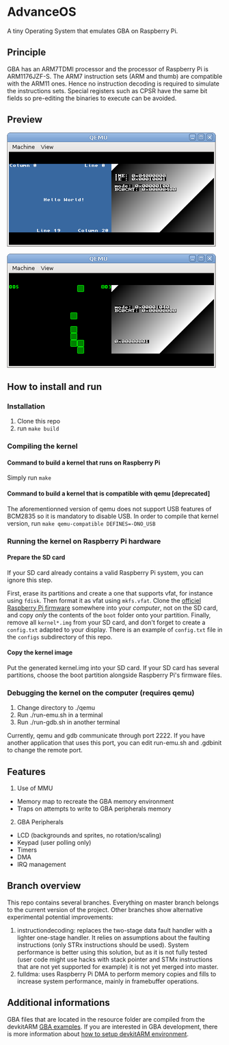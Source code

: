 # AdvanceOS
A tiny Operating System that emulates GBA on Raspberry Pi.

## Principle
GBA has an ARM7TDMI processor and the processor of Raspberry Pi is ARM1176JZF-S. The ARM7 instruction sets (ARM and thumb) are compatible with the ARM11 ones. Hence no instruction decoding is required to simulate the instructions sets. Special registers such as CPSR have the same bit fields so pre-editing the binaries to execute can be avoided.

## Preview
![Console demo](https://github.com/gberthou/AdvanceOS/blob/master/images/ansi_console.png "ansi_console demo")

![Snake homebrew](https://github.com/gberthou/AdvanceOS/blob/master/images/snake.png "snake homebrew")

## How to install and run
### Installation
1. Clone this repo
2. run `make build`

### Compiling the kernel

#### Command to build a kernel that runs on Raspberry Pi
Simply run `make`

#### Command to build a kernel that is compatible with qemu [deprecated]
The aforementionned version of qemu does not support USB features of BCM2835 so it is mandatory to disable USB.
In order to compile that kernel version, run `make qemu-compatible DEFINES=-DNO_USB`

### Running the kernel on Raspberry Pi hardware
#### Prepare the SD card
If your SD card already contains a valid Raspberry Pi system, you can ignore this step.

First, erase its partitions and create a one that supports vfat, for instance using `fdisk`.
Then format it as vfat using `mkfs.vfat`.
Clone the [officiel Raspberry Pi firmware](https://github.com/raspberrypi/firmware) somewhere into your *computer*, not on the SD card, and copy *only* the contents of the `boot` folder onto your partition.
Finally, remove all `kernel*.img` from your SD card, and don't forget to create a `config.txt` adapted to your display.
There is an example of `config.txt` file in the `configs` subdirectory of this repo.

#### Copy the kernel image
Put the generated kernel.img into your SD card.
If your SD card has several partitions, choose the boot partition alongside Raspberry Pi's firmware files.

### Debugging the kernel on the computer (requires qemu)
1. Change directory to ./qemu
2. Run ./run-emu.sh in a terminal
3. Run ./run-gdb.sh in another terminal

Currently, qemu and gdb communicate through port 2222. If you have another application that uses this port, you can edit run-emu.sh and .gdbinit to change the remote port.

## Features
1. Use of MMU
  * Memory map to recreate the GBA memory environment
  * Traps on attempts to write to GBA peripherals memory
2. GBA Peripherals
  * LCD (backgrounds and sprites, no rotation/scaling)
  * Keypad (user polling only)
  * Timers
  * DMA
  * IRQ management

## Branch overview
This repo contains several branches. Everything on master branch belongs to the current version of the project. Other branches show alternative experimental potential improvements:

1. instructiondecoding: replaces the two-stage data fault handler with a lighter one-stage handler. It relies on assumptions about the faulting instructions (only STRx instructions should be used). System performance is better using this solution, but as it is not fully tested (user code might use hacks with stack pointer and STMx instructions that are not yet supported for example) it is not yet merged into master.
2. fulldma: uses Raspberry Pi DMA to perform memory copies and fills to increase system performance, mainly in framebuffer operations.

## Additional informations
GBA files that are located in the resource folder are compiled from the devkitARM [GBA examples](http://sourceforge.net/projects/devkitpro/files/examples/gba/). If you are interested in GBA development, there is more information about [how to setup devkitARM environment](http://devkitpro.org/wiki/Getting_Started/devkitARM).
